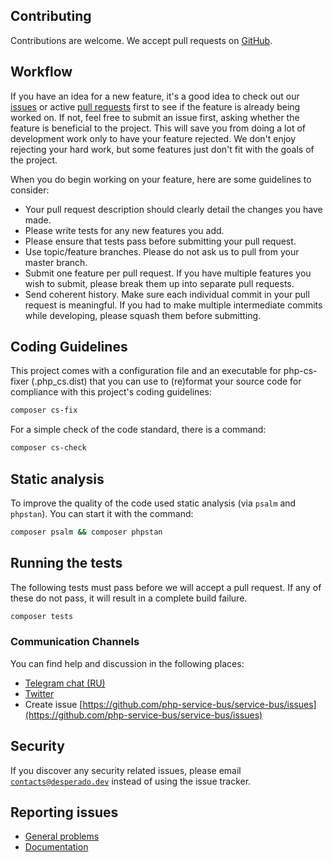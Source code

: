 ## Contributing
Contributions are welcome. We accept pull requests on [GitHub](https://github.com/php-service-bus/service-bus/issues).

## Workflow
If you have an idea for a new feature, it's a good idea to check out our [issues](https://github.com/php-service-bus/service-bus/issues) or active [pull requests](https://github.com/php-service-bus/service-bus/pulls) first to see if the feature is already being worked on. If not, feel free to submit an issue first, asking whether the feature is beneficial to the project. This will save you from doing a lot of development work only to have your feature rejected. We don't enjoy rejecting your hard work, but some features just don't fit with the goals of the project.

When you do begin working on your feature, here are some guidelines to consider:
* Your pull request description should clearly detail the changes you have made.
* Please write tests for any new features you add.
* Please ensure that tests pass before submitting your pull request.
* Use topic/feature branches. Please do not ask us to pull from your master branch.
* Submit one feature per pull request. If you have multiple features you wish to submit, please break them up into separate pull requests.
* Send coherent history. Make sure each individual commit in your pull request is meaningful. If you had to make multiple intermediate commits while developing, please squash them before submitting.

## Coding Guidelines
This project comes with a configuration file and an executable for php-cs-fixer (.php_cs.dist) that you can use to (re)format your source code for compliance with this project's coding guidelines:
```bash
composer cs-fix
```
For a simple check of the code standard, there is a command:
```bash
composer cs-check
```
## Static analysis
To improve the quality of the code used static analysis (via `psalm` and `phpstan`). You can start it with the command:
```bash
composer psalm && composer phpstan
```
## Running the tests
The following tests must pass before we will accept a pull request. If any of these do not pass, it will result in a complete build failure.
```bash
composer tests
```
### Communication Channels
You can find help and discussion in the following places:
* [Telegram chat (RU)](https://t.me/php_service_bus)
* [Twitter](https://twitter.com/PhpBus)
* Create issue [https://github.com/php-service-bus/service-bus/issues](https://github.com/php-service-bus/service-bus/issues)

## Security
If you discover any security related issues, please email [`contacts@desperado.dev`](mailto:contacts@desperado.dev) instead of using the issue tracker.

## Reporting issues
* [General problems](https://github.com/php-service-bus/service-bus/issues)
* [Documentation](https://github.com/php-service-bus/service-bus/issues)
